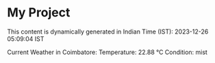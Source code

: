 # My Project

This content is dynamically generated in Indian Time (IST): 2023-12-26 05:09:04 IST


Current Weather in Coimbatore:
Temperature: 22.88 °C
Condition: mist
